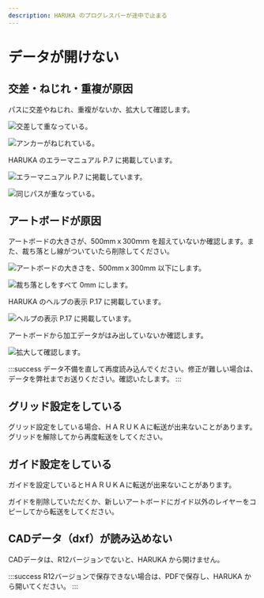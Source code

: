 ```yaml
---
description: HARUKA のプログレスバーが途中で止まる
---
```


# データが開けない

## 交差・ねじれ・重複が原因

パスに交差やねじれ、重複がないか、拡大して確認します。

![交差して重なっている。](/assets/20191031\_03.png)

![アンカーがねじれている。](/assets/20191031\_05.png)

HARUKA のエラーマニュアル P.7 に掲載しています。

![エラーマニュアル P.7 に掲載しています。](/assets/20191015\_11.png)

![同じパスが重なっている。](/assets/20191031\_04.png)

## アートボードが原因

アートボードの大きさが、500mmｘ300ｍｍ を超えていないか確認します。また、裁ち落とし線がついていたら削除してください。

![アートボードの大きさを、500mmｘ300mm 以下にします。](/assets/20191031\_06.png)

![裁ち落としをすべて 0mm にします。](/assets/20191031\_07.png)

HARUKA のヘルプの表示 P.17 に掲載しています。

![ヘルプの表示 P.17 に掲載しています。](/assets/20191031\_08.png)

アートボードから加工データがはみ出していないか確認します。

![拡大して確認します。](/assets/20191031\_09.png)

:::success
データ不備を直して再度読み込んでください。修正が難しい場合は、データを弊社までお送りください。確認いたします。
:::

## グリッド設定をしている

グリッド設定をしている場合、ＨＡＲＵＫＡに転送が出来ないことがあります。グリッドを解除してから再度転送をしてください。

## ガイド設定をしている

ガイドを設定しているとＨＡＲＵＫＡに転送が出来ないことがあります。

ガイドを削除していただくか、新しいアートボードにガイド以外のレイヤーをコピーしてから転送をしてください。

## CADデータ（dxf）が読み込めない

CADデータは、R12バージョンでないと、HARUKA から開けません。

:::success
R12バージョンで保存できない場合は、PDFで保存し、HARUKA から開いてください。
:::

